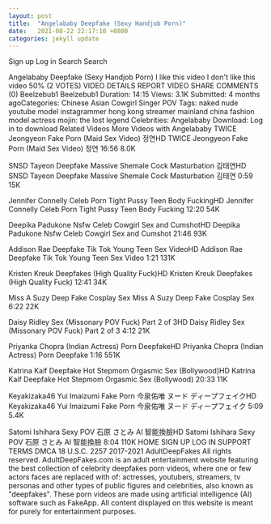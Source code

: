 ```yaml
---
layout: post
title:  "Angelababy Deepfake (Sexy Handjob Porn)"
date:   2021-08-22 22:17:10 +0800
categories: jekyll update
---
```

Sign up
Log in
Search
Search

Angelababy Deepfake (Sexy Handjob Porn)
I like this video
I don't like this video
50% (2 VOTES)
VIDEO DETAILS
REPORT VIDEO
SHARE
COMMENTS (0)
Beelzebub1
Beelzebub1
Duration: 14:15 Views: 3.1K Submitted: 4 months agoCategories: Chinese Asian Cowgirl Singer POV Tags: naked nude youtube model instagrammer hong kong streamer mainland china fashion model actress mojin: the lost legend Celebrities: Angelababy Download: Log in to download
Related Videos
More Videos with Angelababy
TWICE Jeongyeon Fake Porn (Maid Sex Video) 정연HD
TWICE Jeongyeon Fake Porn (Maid Sex Video) 정연
16:56
8.0K
 
SNSD Tayeon Deepfake Massive Shemale Cock Masturbation 김태연HD
SNSD Tayeon Deepfake Massive Shemale Cock Masturbation 김태연
0:59
15K
 
Jennifer Connelly Celeb Porn Tight Pussy Teen Body FuckingHD
Jennifer Connelly Celeb Porn Tight Pussy Teen Body Fucking
12:20
54K
 
Deepika Padukone Nsfw Celeb Cowgirl Sex and CumshotHD
Deepika Padukone Nsfw Celeb Cowgirl Sex and Cumshot
21:46
93K
 
Addison Rae Deepfake Tik Tok Young Teen Sex VideoHD
Addison Rae Deepfake Tik Tok Young Teen Sex Video
1:21
131K
 
Kristen Kreuk Deepfakes (High Quality Fuck)HD
Kristen Kreuk Deepfakes (High Quality Fuck)
12:41
34K
 
Miss A Suzy Deep Fake Cosplay Sex
Miss A Suzy Deep Fake Cosplay Sex
6:22
22K
 
Daisy Ridley Sex (Missonary POV Fuck) Part 2 of 3HD
Daisy Ridley Sex (Missonary POV Fuck) Part 2 of 3
4:12
21K
 
Priyanka Chopra (Indian Actress) Porn DeepfakeHD
Priyanka Chopra (Indian Actress) Porn Deepfake
1:16
551K
 
Katrina Kaif Deepfake Hot Stepmom Orgasmic Sex (Bollywood)HD
Katrina Kaif Deepfake Hot Stepmom Orgasmic Sex (Bollywood)
20:33
11K
 
Keyakizaka46 Yui Imaizumi Fake Porn 今泉佑唯 ヌード ディープフェイクHD
Keyakizaka46 Yui Imaizumi Fake Porn 今泉佑唯 ヌード ディープフェイク
5:09
5.4K
 
Satomi Ishihara Sexy POV  石原 さとみ AI 智能換臉HD
Satomi Ishihara Sexy POV 石原 さとみ AI 智能換臉
8:04
110K
HOME
SIGN UP
LOG IN
SUPPORT
TERMS
DMCA
18 U.S.C. 2257
2017-2021
AdultDeepFakes
All rights reserved.
AdultDeepFakes.com is an adult entertainment website featuring the best collection of celebrity deepfakes porn videos, where one or few actors faces are replaced with of: actresses, youtubers, streamers, tv personas and other types of public figures and celebrities, also known as "deepfakes". These porn videos are made using artificial intelligence (AI) software such as FakeApp.
All content displayed on this website is meant for purely for entertainment purposes.
